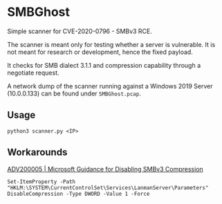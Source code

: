 # SMBGhost
Simple scanner for CVE-2020-0796 - SMBv3 RCE.

The scanner is meant only for testing whether a server is vulnerable. It is not meant for research or development, hence the fixed payload. 

It checks for SMB dialect 3.1.1 and compression capability through a negotiate request.

A network dump of the scanner running against a Windows 2019 Server (10.0.0.133) can be found under `SMBGhost.pcap`. 

## Usage
`python3 scanner.py <IP>`

## Workarounds
[ADV200005 | Microsoft Guidance for Disabling SMBv3 Compression](https://portal.msrc.microsoft.com/en-US/security-guidance/advisory/adv200005)

```
Set-ItemProperty -Path "HKLM:\SYSTEM\CurrentControlSet\Services\LanmanServer\Parameters" DisableCompression -Type DWORD -Value 1 -Force
```

